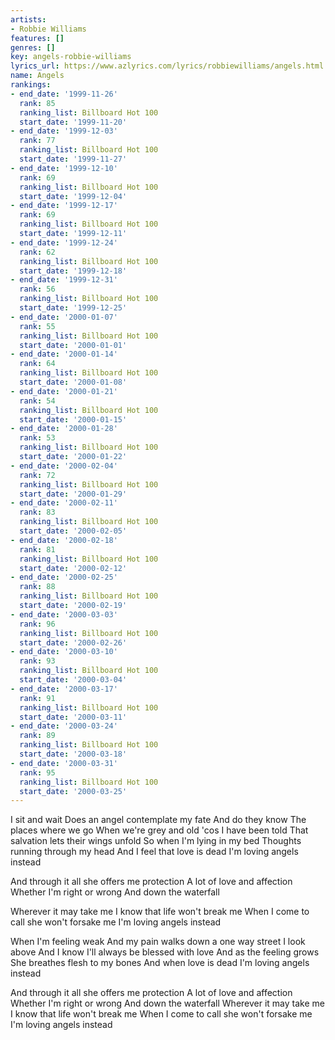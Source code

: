 ```yaml
---
artists:
- Robbie Williams
features: []
genres: []
key: angels-robbie-williams
lyrics_url: https://www.azlyrics.com/lyrics/robbiewilliams/angels.html
name: Angels
rankings:
- end_date: '1999-11-26'
  rank: 85
  ranking_list: Billboard Hot 100
  start_date: '1999-11-20'
- end_date: '1999-12-03'
  rank: 77
  ranking_list: Billboard Hot 100
  start_date: '1999-11-27'
- end_date: '1999-12-10'
  rank: 69
  ranking_list: Billboard Hot 100
  start_date: '1999-12-04'
- end_date: '1999-12-17'
  rank: 69
  ranking_list: Billboard Hot 100
  start_date: '1999-12-11'
- end_date: '1999-12-24'
  rank: 62
  ranking_list: Billboard Hot 100
  start_date: '1999-12-18'
- end_date: '1999-12-31'
  rank: 56
  ranking_list: Billboard Hot 100
  start_date: '1999-12-25'
- end_date: '2000-01-07'
  rank: 55
  ranking_list: Billboard Hot 100
  start_date: '2000-01-01'
- end_date: '2000-01-14'
  rank: 64
  ranking_list: Billboard Hot 100
  start_date: '2000-01-08'
- end_date: '2000-01-21'
  rank: 54
  ranking_list: Billboard Hot 100
  start_date: '2000-01-15'
- end_date: '2000-01-28'
  rank: 53
  ranking_list: Billboard Hot 100
  start_date: '2000-01-22'
- end_date: '2000-02-04'
  rank: 72
  ranking_list: Billboard Hot 100
  start_date: '2000-01-29'
- end_date: '2000-02-11'
  rank: 83
  ranking_list: Billboard Hot 100
  start_date: '2000-02-05'
- end_date: '2000-02-18'
  rank: 81
  ranking_list: Billboard Hot 100
  start_date: '2000-02-12'
- end_date: '2000-02-25'
  rank: 88
  ranking_list: Billboard Hot 100
  start_date: '2000-02-19'
- end_date: '2000-03-03'
  rank: 96
  ranking_list: Billboard Hot 100
  start_date: '2000-02-26'
- end_date: '2000-03-10'
  rank: 93
  ranking_list: Billboard Hot 100
  start_date: '2000-03-04'
- end_date: '2000-03-17'
  rank: 91
  ranking_list: Billboard Hot 100
  start_date: '2000-03-11'
- end_date: '2000-03-24'
  rank: 89
  ranking_list: Billboard Hot 100
  start_date: '2000-03-18'
- end_date: '2000-03-31'
  rank: 95
  ranking_list: Billboard Hot 100
  start_date: '2000-03-25'
---
```


I sit and wait
Does an angel contemplate my fate
And do they know
The places where we go
When we're grey and old
'cos I have been told
That salvation lets their wings unfold
So when I'm lying in my bed
Thoughts running through my head
And I feel that love is dead
I'm loving angels instead



And through it all she offers me protection
A lot of love and affection
Whether I'm right or wrong
And down the waterfall

Wherever it may take me
I know that life won't break me
When I come to call she won't forsake me
I'm loving angels instead

When I'm feeling weak
And my pain walks down a one way street
I look above
And I know I'll always be blessed with love
And as the feeling grows
She breathes flesh to my bones
And when love is dead
I'm loving angels instead



And through it all she offers me protection
A lot of love and affection
Whether I'm right or wrong
And down the waterfall
Wherever it may take me
I know that life won't break me
When I come to call she won't forsake me
I'm loving angels instead

